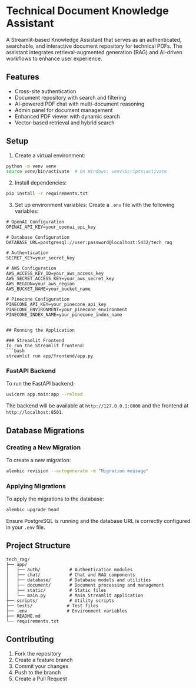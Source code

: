 # Technical Document Knowledge Assistant

A Streamlit-based Knowledge Assistant that serves as an authenticated, searchable, and interactive document repository for technical PDFs. The assistant integrates retrieval-augmented generation (RAG) and AI-driven workflows to enhance user experience.

## Features

- Cross-site authentication
- Document repository with search and filtering
- AI-powered PDF chat with multi-document reasoning
- Admin panel for document management
- Enhanced PDF viewer with dynamic search
- Vector-based retrieval and hybrid search

## Setup

1. Create a virtual environment:
```bash
python -m venv venv
source venv/bin/activate  # On Windows: venv\Scripts\activate
```

2. Install dependencies:
```bash
pip install -r requirements.txt
```

3. Set up environment variables:
Create a `.env` file with the following variables:
```
# OpenAI Configuration
OPENAI_API_KEY=your_openai_api_key

# Database Configuration
DATABASE_URL=postgresql://user:password@localhost:5432/tech_rag

# Authentication
SECRET_KEY=your_secret_key

# AWS Configuration
AWS_ACCESS_KEY_ID=your_aws_access_key
AWS_SECRET_ACCESS_KEY=your_aws_secret_key
AWS_REGION=your_aws_region
AWS_BUCKET_NAME=your_bucket_name

# Pinecone Configuration
PINECONE_API_KEY=your_pinecone_api_key
PINECONE_ENVIRONMENT=your_pinecone_environment
PINECONE_INDEX_NAME=your_pinecone_index_name
```
```

## Running the Application

### Streamlit Frontend
To run the Streamlit frontend:
```bash
streamlit run app/frontend/app.py
```

### FastAPI Backend
To run the FastAPI backend:
```bash
uvicorn app.main:app --reload
```

The backend will be available at `http://127.0.0.1:8000` and the frontend at `http://localhost:8501`.

## Database Migrations

### Creating a New Migration
To create a new migration:
```bash
alembic revision --autogenerate -m "Migration message"
```

### Applying Migrations
To apply the migrations to the database:
```bash
alembic upgrade head
```

Ensure PostgreSQL is running and the database URL is correctly configured in your `.env` file.

## Project Structure

```
tech_rag/
├── app/
│   ├── auth/           # Authentication modules
│   ├── chat/           # Chat and RAG components
│   ├── database/       # Database models and utilities
│   ├── document/       # Document processing and management
│   ├── static/         # Static files
│   └── main.py         # Main Streamlit application
├── scripts/            # Utility scripts
├── tests/             # Test files
├── .env               # Environment variables
├── README.md
└── requirements.txt
```

## Contributing

1. Fork the repository
2. Create a feature branch
3. Commit your changes
4. Push to the branch
5. Create a Pull Request
